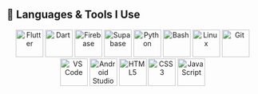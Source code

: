 ## 🚀 Languages & Tools I Use

<p align="center">
  <!-- Flutter -->
  <img src="https://cdn.jsdelivr.net/gh/devicons/devicon/icons/flutter/flutter-original.svg" alt="Flutter" width="55" height="55"/>

  <!-- Dart -->
  <img src="https://cdn.jsdelivr.net/gh/devicons/devicon/icons/dart/dart-original.svg" alt="Dart" width="55" height="55"/>

  <!-- Firebase -->
  <img src="https://cdn.jsdelivr.net/gh/devicons/devicon/icons/firebase/firebase-plain.svg" alt="Firebase" width="55" height="55"/>

  <!-- Supabase -->
  <img src="https://seeklogo.com/images/S/supabase-logo-DCC676FFE2-seeklogo.com.png" alt="Supabase" width="55" height="55"/>

  <!-- Python -->
  <img src="https://cdn.jsdelivr.net/gh/devicons/devicon/icons/python/python-original.svg" alt="Python" width="55" height="55"/>

  <!-- Bash -->
  <img src="https://cdn.jsdelivr.net/gh/devicons/devicon/icons/bash/bash-original.svg" alt="Bash" width="55" height="55"/>

  <!-- Linux -->
  <img src="https://cdn.jsdelivr.net/gh/devicons/devicon/icons/linux/linux-original.svg" alt="Linux" width="55" height="55"/>

  <!-- Git -->
  <img src="https://cdn.jsdelivr.net/gh/devicons/devicon/icons/git/git-original.svg" alt="Git" width="55" height="55"/>

  <!-- VSCode -->
  <img src="https://cdn.jsdelivr.net/gh/devicons/devicon/icons/vscode/vscode-original.svg" alt="VS Code" width="55" height="55"/>

  <!-- Android Studio -->
  <img src="https://cdn.jsdelivr.net/gh/devicons/devicon/icons/androidstudio/androidstudio-original.svg" alt="Android Studio" width="55" height="55"/>

  <!-- HTML -->
  <img src="https://cdn.jsdelivr.net/gh/devicons/devicon/icons/html5/html5-original.svg" alt="HTML5" width="55" height="55"/>

  <!-- CSS -->
  <img src="https://cdn.jsdelivr.net/gh/devicons/devicon/icons/css3/css3-original.svg" alt="CSS3" width="55" height="55"/>

  <!-- JavaScript -->
  <img src="https://cdn.jsdelivr.net/gh/devicons/devicon/icons/javascript/javascript-original.svg" alt="JavaScript" width="55" height="55"/>
</p>
